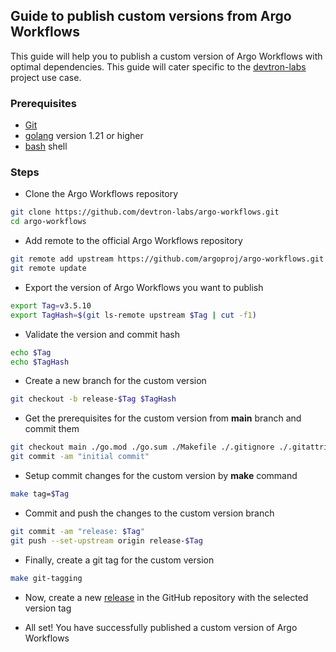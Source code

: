 ## Guide to publish custom versions from Argo Workflows

This guide will help you to publish a custom version of Argo Workflows with optimal dependencies. 
This guide will cater specific to the [devtron-labs](https://github.com/devtron-labs/devtron.git) project use case.


### Prerequisites
- [Git](https://git-scm.com/)
- [golang](https://golang.org/) version 1.21 or higher
- [bash](https://www.gnu.org/software/bash/) shell

### Steps

- Clone the Argo Workflows repository
```bash
git clone https://github.com/devtron-labs/argo-workflows.git
cd argo-workflows
```
- Add remote to the official Argo Workflows repository
```bash
git remote add upstream https://github.com/argoproj/argo-workflows.git
git remote update
```

- Export the version of Argo Workflows you want to publish
```bash
export Tag=v3.5.10
export TagHash=$(git ls-remote upstream $Tag | cut -f1)
```

- Validate the version and commit hash
```bash
echo $Tag
echo $TagHash
```
- Create a new branch for the custom version
```bash
git checkout -b release-$Tag $TagHash
```
- Get the prerequisites for the custom version from **main** branch and commit them
```bash
git checkout main ./go.mod ./go.sum ./Makefile ./.gitignore ./.gitattributes ./README.md
git commit -am "initial commit"
```

- Setup commit changes for the custom version by **make** command
```bash
make tag=$Tag
```
- Commit and push the changes to the custom version branch
```bash
git commit -am "release: $Tag"
git push --set-upstream origin release-$Tag
```
- Finally, create a git tag for the custom version
```bash
make git-tagging
```
- Now, create a new [release](https://github.com/devtron-labs/argo-workflows/releases/new) in the GitHub repository with the selected version tag

- All set! You have successfully published a custom version of Argo Workflows